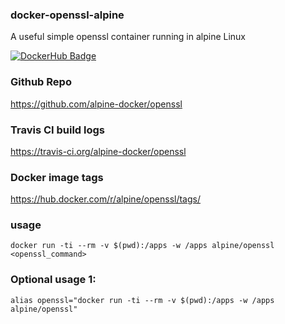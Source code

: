 ### docker-openssl-alpine

A useful simple openssl container running in alpine Linux

[![DockerHub Badge](http://dockeri.co/image/alpine/openssl)](https://hub.docker.com/r/alpine/openssl/)

### Github Repo

https://github.com/alpine-docker/openssl

### Travis CI build logs

https://travis-ci.org/alpine-docker/openssl

### Docker image tags

https://hub.docker.com/r/alpine/openssl/tags/

### usage

    docker run -ti --rm -v $(pwd):/apps -w /apps alpine/openssl <openssl_command>

### Optional usage 1:

    alias openssl="docker run -ti --rm -v $(pwd):/apps -w /apps alpine/openssl"
    
